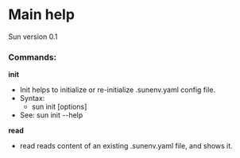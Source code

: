 # Main help
Sun version 0.1

### Commands:
**init**
- Init helps to initialize or re-initialize .sunenv.yaml config file.
- Syntax:
    - sun init [options]
- See:
  sun init --help

**read**
- read reads content of an existing .sunenv.yaml file, and shows it.
